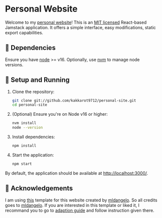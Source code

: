 # Personal Website

Welcome to my [personal website]()! This is an [MIT licensed](https://github.com/mldangelo/personal-site/blob/main/LICENSE) React-based Jamstack application. It offers a simple interface, easy modifications, static export capabilities.

## 🔧 Dependencies

Ensure you have [node](https://nodejs.org/) >= v16. Optionally, use [nvm](https://github.com/nvm-sh/nvm#installing-and-updating) to manage node versions.

## 🚀 Setup and Running

1. Clone the repository:

   ```bash
   git clone git://github.com/kakkarot9712/personal-site.git
   cd personal-site
   ```

2. (Optional) Ensure you're on Node v16 or higher:

   ```bash
   nvm install
   node --version
   ```

3. Install dependencies:

   ```bash
   npm install
   ```

4. Start the application:

   ```bash
   npm start
   ```

By default, the application should be available at [http://localhost:3000/](http://localhost:3000/).

## 🙌 Acknowledgements

I am using [this](https://github.com/mldangelo/personal-site) template for this website created by [mldangelo](https://github.com/mldangelo). So all credits goes to [mldangelo](https://github.com/mldangelo). If you are interested in this template or liked it, I recommand you to go to [adaption guide](https://github.com/mldangelo/personal-site/blob/main/docs/adapting-guide.md) and follow instruction given there.
